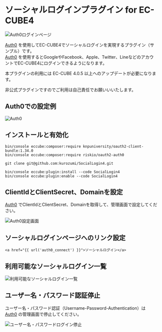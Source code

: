 # ソーシャルログインプラグイン for EC-CUBE4

![Auth0ログインページ](https://github.com/kurozumi/SocialLogin4/blob/images/auth0-login-page.png)

[Auth0](https://auth0.com/jp/) を使用してEC-CUBE4でソーシャルログインを実現するプラグイン（サンプル）です。  
[Auth0](https://auth0.com/jp/) を使用するとGoogleやFacebook、Apple、Twitter、LineなどのアカウントでEC-CUBE4にログインできるようになります。   

本プラグインの利用には EC-CUBE 4.0.5 以上へのアップデートが必要になります。

非公式プラグインですのでご利用は自己責任でお願いいいたします。  

## Auth0での設定例
![Auth0](https://github.com/kurozumi/SocialLogin4/blob/images/auth0-setting-sample.png)

## インストールと有効化
```
bin/console eccube:composer:require knpuniversity/oauth2-client-bundle:1.34.0
bin/console eccube:composer:require riskio/oauth2-auth0

git clone git@github.com:kurozumi/SocialLogin4.git

bin/console eccube:plugin:install --code SocialLogin4
bin/console eccube:plugin:enable --code SocialLogin4
```


## ClientIdとClientSecret、Domainを設定

[Auth0](https://auth0.com/jp/) でClientIdとClientSecret、Domainを取得して、管理画面で設定してください。

![Auth0設定画面](https://github.com/kurozumi/SocialLogin4/blob/images/admin-auth0-setting.png)


## ソーシャルログインページへのリンク設定

```
<a href="{{ url('auth0_connect') }}">ソーシャルログイン</a>
```


## 利用可能なソーシャルログイン一覧

![利用可能なソーシャルログイン一覧](https://github.com/kurozumi/SocialLogin4/blob/images/social_connections.png)


## ユーザー名・パスワード認証停止

ユーザー名・パスワード認証（Username-Password-Authentication）は [Auth0](https://auth0.com/jp/) の管理画面で停止してください。

![ユーザー名・パスワードログイン停止](https://github.com/kurozumi/SocialLogin4/blob/images/disable-username-password-auth.png)
